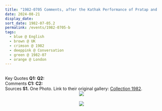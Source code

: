 ```yaml
---
title: "1982-0705 Comments, after the Kathak Performance of Pratap and Priya Pawar, London, UK"
date: 2024-08-21
display_date: 
sort_date: 1982-07-05.2
permalink: /events/1982-0705-b
tags:
  - blue @ English
  - brown @ UK
  - crimson @ 1982
  - deeppink @ Conversation
  - green @ 1982-07
  - orange @ London
---
```


<br>

<wave-list>
  <list-title color="DarkSeaGreen" width="55">Key Quotes</list-title>
  <list-item color="BlanchedAlmond" width="280"><b>Q1:</b> <i></i></list-item>
  <list-item color="Lavender" width="280"><b>Q2:</b> <i></i></list-item>
</wave-list>

<br>

<wave-list>
  <list-title color="DarkSeaGreen" width="55">Comments</list-title>
  <list-item color="BlanchedAlmond" width="280"><b>C1:</b> <i></i></list-item>
  <list-item color="Lavender" width="280"><b>C2:</b> <i></i></list-item>
</wave-list>

<br>

<wave-list>
  <list-title color="DarkSeaGreen" width="40">Sources</list-title>
  <list-item color="BlanchedAlmond"  width="300"><b>S1.</b> One Photo. Link to their original gallery: <a href="https://eternalmoments.smugmug.com/Collections/Yogi-Mahajan-Collection/1982/">Collection 1982</a>.</list-item>
</wave-list>

<div style="text-align: center"><img src="https://pub-bcc3cbe9b1e94ba1ac28915f7a3900fa.r2.dev/1982-0705_Comments_after_the_Kathak_Performance_of_Pratap_and_Priya_Pawar_London_UK_01_(from_tif)_(Yogi_Mahajan_Collection).jpg" /></div>

<br>

<div style="text-align: center"><img src="https://eternalmoments.smugmug.com/Collections/Yogi-Mahajan-Collection/1982/i-ZjrDhHJ/A" /></div>
